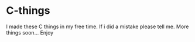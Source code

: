 # C-things
I made these C things in my free time.
If i did a mistake please tell me.
More things soon...
Enjoy
